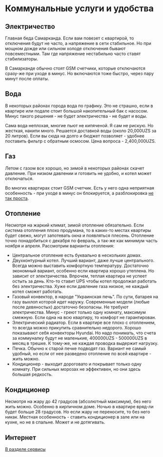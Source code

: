 # Коммунальные услуги и удобства

## Электричество

Главная беда Самарканда. Если вам повезет с квартирой, то отключения будут не
часто, а напряжение в сети стабильное. Но при мощном дожде или сильном холоде
отключения бывают повсеместными. Там где напряжение нестабильно часто ставят
стабилизаторы.

В Самарканде обычно стоят GSM счетчики, которые отключаются сразу-же при уходе в
минус. Но включаются тоже быстро, через пару минут после оплаты.

## Вода

В некоторых районах города вода по графику. Это не страшно, если в квартире или
подале стоит большой накопительный бак с насосом. Минус такого решения - не
будет электричества - не будет и воды.

Сама вода неплохая, многие пьют не кипяченой. Я сам не рискую. Но жесткая,
накипи много. Решается доставкой воды (около 20,000UZS за 20 литров). Если вы
сюда на долго и бюджет позволяет - удобнее поставить фильтр с обратным осмосом.
Цена вопроса - 2,400,000UZS.

## Газ

Летом с газом все хорошо, но зимой в некоторых районах скачет давление. При
низком давлении и готовить не удобно, и котел может отключаться.

Во многих квартирах стоит GSM счетчик. Есть у него одна неприятная особенность -
при уходе в минус он блокируется, а разблокировка
[не так проста](https://www.youtube.com/watch?v=d1uQILreVWU).

## Отопление

Несмотря на жаркий климат, зимой отопление обязательно. Если система отопления
плохо продумана, то в каких-то местах квартиры будет свежо, могут запотевать
окна и появляться плесень. Отопление точно понадобиться с декабря по февраль, а
так-же как минимум часть ноября и апреля. Рассмотрим варианты отопления:

- Центральное отопление есть буквально в нескольких домах.
- Двухконтурный котел. Лучший вариант, даже лучше центрального. Всегда можно
  выставить комфортную температуру. Достаточно экономный вариант, особенно если
  квартира хорошо утеплена. Но зависит от электричества. Впрочем, теплая
  квартира не успеет остыть за день. Кто-то ставит UPS чтобы котел продолжал
  работать без электричества. Хуже если давление газа низкое, не каждый котел
  сможет работать.
- Газовый конвектор, в народе "Украинская печь". По сути, батарея на газу выхлоп
  которой идет наружу. Современные модели (любые после девяностых) достаточно
  безопасны. Не требуют электричества. Минус - греют только одну комнату,
  максимум смежную. Если одна на всю квартиру, то комфорт не гарантирован.
- Электрический радиатор. Если в квартире все плохо с отоплением, то всегда
  можно прикупить сравнительно недорого. Хорошо показывают себя конвекторы
  Hyundai. Но надо понимать, что счета за коммуналку будут не маленькие,
  400000UZS - 500000UZS в месяц в трешке. К тому-же, не каждая проводка выдержит
  нагрузку.
- Печка. Обычно к старой печке подводят газ. Вариант не самый удобный, но если
  от нее разведено отопление по всей квартире - жить можно.
- Кондиционер - выходит дороговато и покрывает только одну комнату. При сильных
  морозах не эффективен, но они здесь большая редкость.

## Кондиционер

Несмотря на жару до 42 градусов (абсолютный максимум), без него жить можно.
Особенно в кирпичном доме. Ночью в квартире вряд-ли будет больше 28 градусов. Но
если жару не переносите, то без него никак. Местная особенность - ставить
кондиционер в зале или на кухне, но не в спальне. Может и не дотягивать.

## Интернет

[В разделе сервисы](../services/communication)
